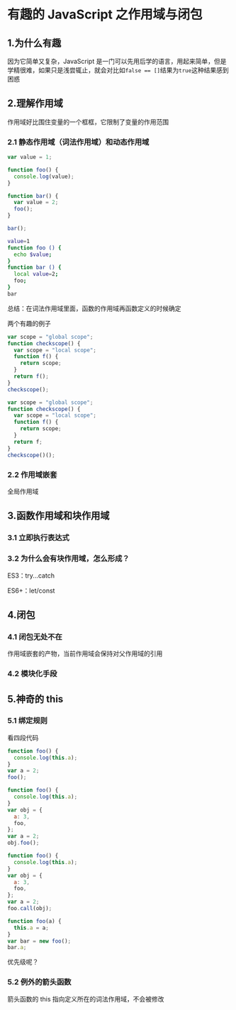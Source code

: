 # 有趣的 JavaScript 之作用域与闭包

## 1.为什么有趣

因为它简单又复杂，JavaScript 是一门可以先用后学的语言，用起来简单，但是学精很难，如果只是浅尝辄止，就会对比如`false == []`结果为`true`这种结果感到困惑

## 2.理解作用域

作用域好比围住变量的一个框框，它限制了变量的作用范围

### 2.1 静态作用域（词法作用域）和动态作用域

```javascript
var value = 1;

function foo() {
  console.log(value);
}

function bar() {
  var value = 2;
  foo();
}

bar();
```

```bash
value=1
function foo () {
  echo $value;
}
function bar () {
  local value=2;
  foo;
}
bar
```

总结：在词法作用域里面，函数的作用域再函数定义的时候确定

两个有趣的例子

```javascript
var scope = "global scope";
function checkscope() {
  var scope = "local scope";
  function f() {
    return scope;
  }
  return f();
}
checkscope();
```

```javascript
var scope = "global scope";
function checkscope() {
  var scope = "local scope";
  function f() {
    return scope;
  }
  return f;
}
checkscope()();
```

### 2.2 作用域嵌套

全局作用域

## 3.函数作用域和块作用域

### 3.1 立即执行表达式

### 3.2 为什么会有块作用域，怎么形成？

ES3：try...catch

ES6+：let/const

## 4.闭包

### 4.1 闭包无处不在

作用域嵌套的产物，当前作用域会保持对父作用域的引用

### 4.2 模块化手段

## 5.神奇的 this

### 5.1 绑定规则

看四段代码

```javascript
function foo() {
  console.log(this.a);
}
var a = 2;
foo();
```

```javascript
function foo() {
  console.log(this.a);
}
var obj = {
  a: 3,
  foo,
};
var a = 2;
obj.foo();
```

```javascript
function foo() {
  console.log(this.a);
}
var obj = {
  a: 3,
  foo,
};
var a = 2;
foo.call(obj);
```

```javascript
function foo(a) {
  this.a = a;
}
var bar = new foo();
bar.a;
```

优先级呢？

### 5.2 例外的箭头函数

箭头函数的 this 指向定义所在的词法作用域，不会被修改